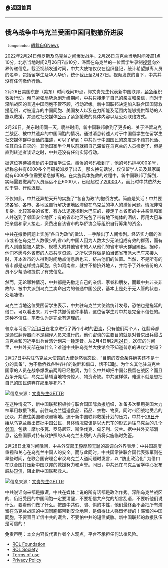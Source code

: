 ###  [:house:返回首頁](https://github.com/ourhimalayas/txt)
---


## 俄乌战争中乌克兰受困中国同胞撤侨进展
` tongwandou` [轉載自GNews](https://gnews.org/zh-hans/2088532/)

2022年2月24日俄罗斯及乌克兰之间爆发战争。2月26日乌克兰当地时间凌晨1点10分，北京当地时间2月26日7点10分，滞留在乌克兰的一位留学生录制[视频](https://gettr.com/post/pwxzk41a59)向外界传递信息。截至视频发送时间，中共大使馆仅仅在组织登记，统计希望撤离人员的名单，包括留学生及华人华侨，统计截止至2月27日。视频发送的当下，中共并没有任何撤侨行动。

2月26日美国东部（美东）时间晚间19点，郭文贵先生代表新中国联邦，[紧急](https://gettr.com/post/px4nci40f4)组织救援行动。俄乌紧张局势急剧升级期间，中共只接走了自己的亲友和亲信，而对于深陷战区的普通中国同胞不管不顾，行动迟缓。新中国联邦决定加入联合国国际救援组织，对被遗弃的中国同胞、美国友人以及在力所能及范围内能够提供帮助的人施以救援，并通过社交媒体[公示](https://gettr.com/post/px6utt349a)了紧急援救的具体内容以及公众联络方式。

2月26日，美东时间同一天，晚些时间，新中国联邦收到了更多的、关于滞留乌克兰战区、被中共遗弃的中国同胞的情况。通过消息转述人对于中国留学生在留学生社交媒体群中谈话的[描述](https://gettr.com/post/px24jodf32)，可以了解到：中共对于中国国民的态度是不顾其死活、任其自生自灭的。其他国家半个月以前就把自己滞留在乌克兰的人员撤走了，但是直到转述者谈话之时，中共还没有任何实际行动。

据这位等待被撤侨的中国留学生说，撤侨的号码收到了，他的号码排4000多号，据称总共有6000多个号码被派发了出去。那么换句话说，仅仅留学人员及其家属就有6000多位需要紧急撤离的。在实施具体施救的过程中，新中国联邦了解到，实际需要撤离的人员远远不止6000人，已经超过了[20000](https://gettr.com/post/px9tgede10)人。而此时中共依然无动于衷、行动迟缓。

不仅如此，中共还异想天开的实施了“各自为政”的撤侨方式。简直是笑话！中共要求各省、各市、各地区自行解决该地区滞留在乌克兰的华人的撤侨问题。情况非常复杂。比较富裕的省市、有办法迅速找到大巴车的，接走了本省市的中共亲信和家人并送到了邻国安全地区；有的省市地区先包了带有地下掩体的酒店，再用大巴车把亲信和家人接走，资费出自该省市的华侨协会等组织自行筹集的资金。

中共在撤侨问题上实施“各自为政”的做法，一手酿出了人间惨剧。经济实力弱的省市或者在乌克兰人数很少的省市的中国人因为人数太少无法组成有效的群落，而有的人则直接被人数多、规模大的其他省市的人从他们的省市聊天群里踢出。据称，他们不愿与外省市的人员共享资源，之所以这样做是怕当该省市派大巴车来接人时，非本省市的人得到时间地点消息后也去，挤占他们的位置。当然，不是所有的省市都是这样抛弃同胞，例如河南省，就并不排挤外地人，并给予了外来省份的人员不少帮助和提供了有效信息。

然而，无论哪种情况，中共都是先撤走自己的亲信、家眷和朋友，而跟中共非亲非故的、被中共派到乌克兰卖命出力的普通中国公民，基本上是处于无人管的状态，处境凄惨。

乌克兰当地这位受困留学生表示，中共驻乌克兰大使馆统计发号，恐怕也是拖延的借口。可以看出来，对于中共撤侨这件事情，这位留学生对中共是完全不信任的。这种不信任，笔者认为是完全有道理的。

普京与习近平[2月4日](http://www.news.cn/politics/leaders/2022-02/04/c_1128330630.htm)在北京进行了两个小时的[密谈](https://gettr.com/post/pvtjm318fb)，只有他们两个人，连翻译都是通过翻译器而不是翻译人员来进行的。他们密谈的主要目的就是对普京出兵侵占乌克兰和习近平出兵台湾计划来一锤定音。从2月4日到2月[24日](http://www.news.cn/2022-02/24/c_1128412358.htm)，20天的时间里，中共外交部在做什么？难道中共驻乌克兰大使馆会不知道普京的进攻计划吗？

2月27日中共驻乌克兰大使馆的大使竟然[表态](https://gettr.com/post/px7wihe4ab)说，“目前的安全条件确实还不是十分的具备”，为不撤侨找各种各样的说辞和借口，恬不知耻。为什么其他驻乌克兰国家的人员在战争爆发前两周已经撤离，为什么中共却把中国公民留在战区？而且战争开始后，乌克兰基辅当地物价惊人、物资奇缺。中共这样做，难道不就是想把自己的国民遗弃在那里等死吗？

![](https://assets.gnews.org/wp-content/uploads/2022/03/20220301-2.png)信息来源：[文贵先生GETTR](https://gettr.com/post/px7wihe4ab)

在这种情况下，新中国联邦积极参与联合国国际救援组织，准备多次租用美国大力神军用救援飞机，前往乌克兰运送食品、药品、衣物、物资，同时带回战地受苦的民众，并送往美国和欧洲等地。迫于新中国联邦救援计划的压力，中共于[28日](http://www.news.cn/2022-03/01/c_1128424655.htm)开始从乌克兰撤出首批中国公民，具体情况应该是以大巴车的形式运往乌克兰的[几个邻国](http://www.news.cn/world/2022-02/28/c_1128424350.htm)，包括：摩尔多瓦、罗马尼亚、斯洛伐克、匈牙利、波兰。据中共外交部消息，这些国家对持有效护照的从乌克兰出境的人员将实施临时免签。

2月28日北京时间晚间，中共外交部[王毅](http://www.news.cn/2022-02/28/c_1128424574.htm)厚颜无耻的高调向外界表示：中共国高度重视和关心在乌克兰中国人的安全。而与此同时，中共国常驻联合国代表张军则在早些时间，在联合国安理会审议乌克兰人道问题时发言，以 “防止政治化” 为借口在联合国打压新中国联邦的救援努力和声誉。同日，中共还在乌克兰留学中心发布威胁[短信](https://gettr.com/post/pxh1rg7572)，阻止新中国联邦救人。

![](https://assets.gnews.org/wp-content/uploads/2022/03/乌克兰留学中心紧急通知.jpg)信息来源：[文贵先生GETTR](https://gettr.com/post/pxh1rg7572)

中共说话向来都是撒谎，中共在媒体上说的所有话都是政治作秀。深陷乌克兰战区的、仍旧受困的中国同胞一定要清醒，不要相信共产党的胡言乱语，不要听他们说什么，要看他们做了什么。按照中共假、骗、偷的本性，他们最终会不会把所有滞留在乌克兰战区的中国同胞都带到安全地带，是值得让人强烈怀疑的！滞留的中国同胞，不要盲目听信中共的谎言，不要怕中共的短信威胁。新中国联邦的救援队伍是可信的！

 

免责声明：本文内容仅代表作者个人观点，平台不承担任何法律风险。

- [ROL Foundation](https://rolfoundation.org/)
- [ROL Society](https://rolsociety.org/)
- [Terms of use](https://gnews.org/terms-of-use-3/)
- [Privacy Policy](https://gnews.org/privacy-policy/)
